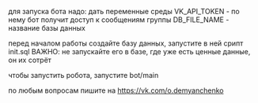 для запуска бота надо:
дать переменные среды
VK_API_TOKEN - по нему бот получит доступ к сообщениям группы
DB_FILE_NAME - название базы данных

перед началом работы создайте базу данных, запустите в ней срипт init.sql
ВАЖНО: не запускайте его в базе, где уже есть ценные данные, он их сотрёт

чтобы запустить робота, запустите bot/main

по любым вопросам пишите на https://vk.com/o.demyanchenko
